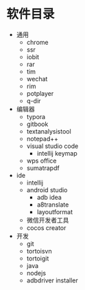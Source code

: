 # 软件目录

+ 通用
  + chrome
  + ssr
  + iobit
  + rar
  + tim
  + wechat
  + rim
  + potplayer
  + q-dir
+ 编辑器
  + typora
  + gitbook
  + textanalysistool
  + notepad++
  + visual studio code
    + intellij keymap
  + wps office
  + sumatrapdf
+ ide
  + intellij
  + android studio
    + adb idea
    + a8translate
    + layoutformat
  + 微信开发者工具
  + cocos creator
+ 开发
  + git
  + tortoisvn
  + tortoigit
  + java
  + nodejs
  + adbdriver installer